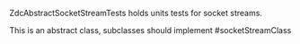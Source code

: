 ZdcAbstractSocketStreamTests holds units tests for socket streams.This is an abstract class, subclasses should implement #socketStreamClass 